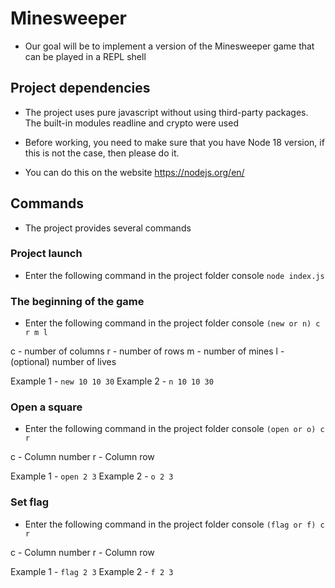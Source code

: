 # Minesweeper

- Our goal will be to implement a version of the Minesweeper game that can be played in a REPL shell


## Project dependencies

- The project uses pure javascript without using third-party packages. The built-in modules readline and crypto were used

- Before working, you need to make sure that you have Node 18 version, if this is not the case, then please do it.
- You can do this on the website https://nodejs.org/en/


## Commands

- The project provides several commands


### Project launch

- Enter the following command in the project folder console `node index.js`


### The beginning of the game

- Enter the following command in the project folder console `(new or n) c r m l`

c - number of columns
r - number of rows
m - number of mines
l - (optional) number of lives

Example 1 - `new 10 10 30`
Example 2 - `n 10 10 30`


### Open a square

- Enter the following command in the project folder console `(open or o) c r`

c - Column number
r - Column row

Example 1 - `open 2 3`
Example 2 - `o 2 3`


### Set flag

- Enter the following command in the project folder console `(flag or f) c r`

c - Column number
r - Column row

Example 1 - `flag 2 3`
Example 2 - `f 2 3`